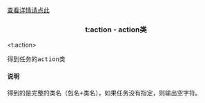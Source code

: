 <a href="head-tag-task.html">查看详情请点此</a>

### <div align="center">t:action - action类</div> ###

&lt;t:action&gt;
<pre>
得到任务的action类
</pre>

#### 说明 ####

<pre>
得到的是完整的类名（包名+类名），如果任务没有指定，则输出空字符。
</pre>